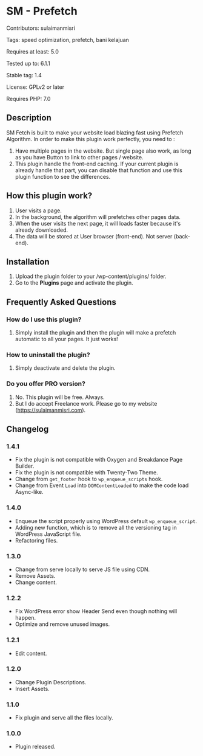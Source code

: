 # SM - Prefetch
Contributors: sulaimanmisri

Tags: speed optimization, prefetch, bani kelajuan

Requires at least: 5.0

Tested up to: 6.1.1

Stable tag: 1.4

License: GPLv2 or later

Requires PHP: 7.0


## Description

SM Fetch is built to make your website load blazing fast using Prefetch Algorithm. In order to make this plugin work perfectly, you need to :

1. Have multiple pages in the website. But single page also work, as long as you have Button to link to other pages / website.
2. This plugin handle the front-end caching. If your current plugin is already handle that part, you can disable that function and use this plugin function to see the differences.

<!-- ## Do not install if you're : -->

## How this plugin work?
1. User visits a page.
2. In the background, the algorithm will prefetches other pages data.
3. When the user visits the next page, it will loads faster because it's already downloaded.
4. The data will be stored at User browser (front-end). Not server (back-end).
  
## Installation
1. Upload the plugin folder to your /wp-content/plugins/ folder.
2. Go to the **Plugins** page and activate the plugin.
  
## Frequently Asked Questions
  
### How do I use this plugin?
1. Simply install the plugin and then the plugin will make a prefetch automatic to all your pages. It just works!

### How to uninstall the plugin?
1. Simply deactivate and delete the plugin. 

### Do you offer PRO version?
1. No. This plugin will be free. Always.
2. But I do accept Freelance work. Please go to my website (https://sulaimanmisri.com).

## Changelog ##

### 1.4.1 ###
* Fix the plugin is not compatible with Oxygen and Breakdance Page Builder.
* Fix the plugin is not compatible with Twenty-Two Theme.
* Change from `get_footer` hook to `wp_enqueue_scripts` hook.
* Change from Event `Load` into `DOMContentLoaded` to make the code load Async-like.

### 1.4.0 ###
* Enqueue the script properly using WordPress default `wp_enqueue_script`.
* Adding new function, which is to remove all the versioning tag in WordPress JavaScript file.
* Refactoring files.

### 1.3.0 ###
* Change from serve locally to serve JS file using CDN.
* Remove Assets.
* Change content.

### 1.2.2 ###
* Fix WordPress error show Header Send even though nothing will happen.
* Optimize and remove unused images.

### 1.2.1 ###
* Edit content.

### 1.2.0 ###
* Change Plugin Descriptions.
* Insert Assets.

### 1.1.0 ###
* Fix plugin and serve all the files locally.

### 1.0.0 ###
* Plugin released. 

